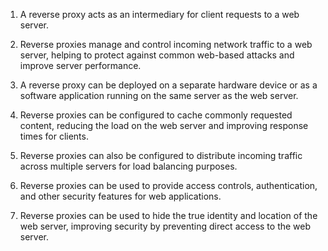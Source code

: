 1. A reverse proxy acts as an intermediary for client requests to a web server.

2. Reverse proxies manage and control incoming network traffic to a web server, helping to protect against common web-based attacks and improve server performance.

3. A reverse proxy can be deployed on a separate hardware device or as a software application running on the same server as the web server.

4. Reverse proxies can be configured to cache commonly requested content, reducing the load on the web server and improving response times for clients.

5. Reverse proxies can also be configured to distribute incoming traffic across multiple servers for load balancing purposes.

6. Reverse proxies can be used to provide access controls, authentication, and other security features for web applications.

7. Reverse proxies can be used to hide the true identity and location of the web server, improving security by preventing direct access to the web server.